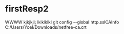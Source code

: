 # firstResp2
WWWW
kjkjkjl;
lklklklkl
 git config --global http.sslCAInfo C:/Users/Yoel/Downloads/netfree-ca.crt
